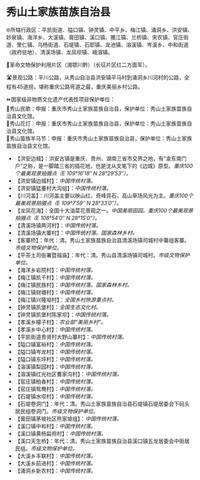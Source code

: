 # 秀山土家族苗族自治县  
🌐所辖行政区：平凯街道、隘口镇、钟灵镇、中平乡、梅江镇、涌洞乡、洪安镇、妙泉镇、海洋乡、大溪镇、膏田镇、溪口镇、雅江镇、兰桥镇、宋农镇、官庄街道、里仁镇、乌杨街道、石堤镇、石耶镇、龙池镇、溶溪镇、岑溪乡、中和街道（政府驻地）、清溪场镇、龙凤坝镇、峨溶镇。  

🚩革命文物保护利用片区（湘鄂川黔）（长征片区红二方面军）。  

🛣️景观公路：平川公路，从秀山自治县洪安镇平马村到涌洞乡川河村的公路，全程有45道拐，堪称重庆公路弯道之最，重庆美丽乡村公路。  

⏩国家级非物质文化遗产代表性项目保护单位：  
🔸秀山民歌：申报：重庆市秀山土家族苗族自治县，保护单位：秀山土家族苗族自治县文化馆。  
🔸秀山花灯：申报：重庆市秀山土家族苗族自治县，保护单位：秀山土家族苗族自治县文化馆。  
🔸秀山苗族羊马节：申报：重庆市秀山土家族苗族自治县，保护单位：秀山土家族苗族自治县文化馆。  

* 【洪安边城】：洪安古镇是重庆、贵州、湖南三省市交界之地，有“渝东南门户”之称，是一脚踏三省的插花地，也是沈从文笔下的《边城》原型。*重庆100个最美观景拍摄点（E 109°16′18″ N 28°29′53″）。*  
* 【洪安镇边城村】：*中国传统村落。*  
* 【洪安镇猛董村大沟组】：*中国传统村落。*  
* 【川河盖】：川河盖主要以映山红、奇峰异石、高山草场风光为主。*重庆100个最美观景拍摄点（E 109°7′59″ N 28°33′0″）。*  
* 【龙凤花海】：全国十大油菜花景观之一。*中国美丽田园。重庆100个最美观景拍摄点（E 108°54′0″ N 28°15′0″）。*  
* 【清溪场镇两河村】：*中国传统村落。*  
* 【清溪场镇大寨村】：*中国传统村落。国家森林乡村。*  
* 【客寨桥】：年代：清。秀山土家族苗族自治县清溪场镇司城村中寨组客寨。*市级文物保护单位。*  
* 【平茶土司衙署暨祖庙】：年代：清。秀山县清溪场镇司城村。*市级文物保护单位。*  
* 【海洋乡岩院村】：*中国传统村落。*  
* 【梅江镇凯干村】：*中国传统村落。*  
* 【梅江镇民族村】：*中国传统村落。国家森林乡村。*  
* 【梅江镇财塘村】：*中国传统村落。*  
* 【梅江镇兴隆坳村】：*全国乡村旅游重点村。*  
* 【钟灵镇凯堡村】：*全国生态文化村。*  
* 【钟灵镇凯堡村陈家坝】：*中国传统村落。*  
* 【孝溪乡檬子村】：*农业部“美丽乡村”。*  
* 【孝溪乡中心村】：*中国传统村落。*  
* 【平凯街道贵贤村大野山寨村】：*中国传统村落。*  
* 【隘口镇富裕村】：*中国传统村落。*  
* 【隘口镇岑龙村】：*中国传统村落。*  
* 【隘口镇东坪村】：*中国传统村落。*  
* 【溶溪镇梨园村】：*中国传统村落。*  
* 【溶溪镇红光社区曹家沟村】：*中国传统村落。*  
* 【官庄镇柏香村】：*中国传统村落。*  
* 【官庄镇鸳鸯村】：*中国传统村落。*  
* 【石堤镇水坝村】：*中国传统村落。*  
* 【石堤卷洞门】：年代：清。秀山土家族苗族自治县石堤镇石堤居委会下码头居民组卷洞门。*市级文物保护单位。*  
* 【膏田镇茅坡社区熊家坡组】：*中国传统村落。*  
* 【溪口镇中和村】：*中国传统村落。*  
* 【溪口镇黄杨扁担村】：*中国传统村落。*  
* 【溪口天生桥】：年代：清。秀山土家族苗族自治县溪口镇五龙居委会中街居民组。*市级文物保护单位。*  
* 【大溪乡丰联村】：*中国传统村落。*  
* 【大溪乡前进村】：*中国传统村落。*  
* 【涌洞乡新农村】：*中国传统村落。*  
<!-- Last processed: 2025-07-22 03:44:30 -->
